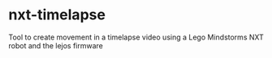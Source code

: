 nxt-timelapse
=============

Tool to create movement in a timelapse video using a Lego Mindstorms NXT robot and the lejos firmware
